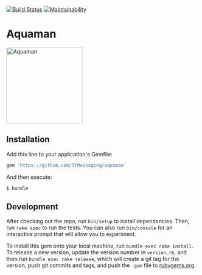 [![Build Status](https://semaphoreci.com/api/v1/projects/329c796e-d397-4abf-be16-fb4788e03804/2074597/badge.svg)](https://semaphoreci.com/trustyou-messaging/aquaman)
[![Maintainability](https://api.codeclimate.com/v1/badges/5b17feeea6903d2383b9/maintainability)](https://codeclimate.com/github/TYMessaging/aquaman/maintainability)

# Aquaman

<img src="https://static.comicvine.com/uploads/original/10/100647/6198659-dprxkvjwaaa9eni.jpg" alt="Aquaman" width="200px"/>

## Installation

Add this line to your application's Gemfile:

```ruby
gem 'https://github.com/TYMessaging/aquaman'
```

And then execute:

    $ bundle

## Development

After checking out the repo, run `bin/setup` to install dependencies. Then, run `rake spec` to run the tests. You can also run `bin/console` for an interactive prompt that will allow you to experiment.

To install this gem onto your local machine, run `bundle exec rake install`. To release a new version, update the version number in `version.rb`, and then run `bundle exec rake release`, which will create a git tag for the version, push git commits and tags, and push the `.gem` file to [rubygems.org](https://rubygems.org).
